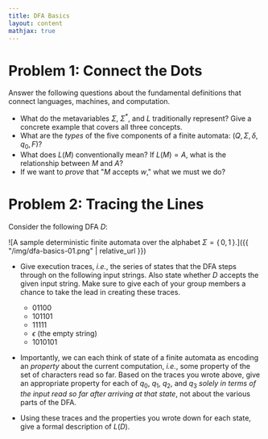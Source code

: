 ```yaml
---
title: DFA Basics
layout: content
mathjax: true
---
```


# Problem 1: Connect the Dots

Answer the following questions about the fundamental definitions that connect languages, machines, and computation.

+   What do the metavariables $\Sigma$, $\Sigma^*$, and $L$ traditionally represent?
    Give a concrete example that covers all three concepts.
+   What are the _types_ of the five components of a finite automata: $(Q, \Sigma, \delta, q_0, F)$?
+   What does $L(M)$ conventionally mean? If $L(M) = A$, what is the relationship between $M$ and $A$?
+   If we want to _prove_ that "$M$ accepts $w$," what we must we do?

# Problem 2: Tracing the Lines

Consider the following DFA $D$:

![A sample deterministic finite automata over the alphabet $\Sigma = \{\, 0, 1 \,\}$.]({{ "/img/dfa-basics-01.png" | relative_url }})

+   Give execution traces, _i.e._, the series of states that the DFA steps through on the following input strings.
    Also state whether $D$ accepts the given input string.
    Make sure to give each of your group members a chance to take the lead in creating these traces.

    -   $01100$
    +   $101101$
    +   $11111$
    +   $\epsilon$ (the empty string)
    +   $1010101$

+   Importantly, we can each think of state of a finite automata as encoding an _property_ about the current computation, _i.e._, some property of the set of characters read so far.
    Based on the traces you wrote above, give an appropriate property for each of $q_0$, $q_1$, $q_2$, and $q_3$ _solely in terms of the input read so far after arriving at that state_, not about the various parts of the DFA.

+   Using these traces and the properties you wrote down for each state, give a formal description of $L(D)$.
